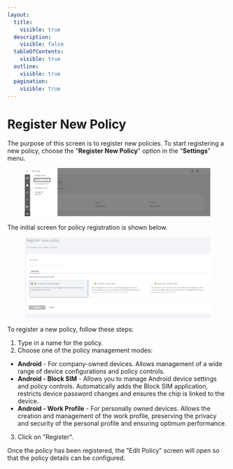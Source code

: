 ```yaml
---
layout:
  title:
    visible: true
  description:
    visible: false
  tableOfContents:
    visible: true
  outline:
    visible: true
  pagination:
    visible: true
---
```


# Register New Policy

The purpose of this screen is to register new policies. To start registering a new policy, choose the "**Register New Policy**" option in the "**Settings**" menu.

<figure><img src="../../../.gitbook/assets/Captura de tela 2024-02-14 172408 (1).png" alt=""><figcaption></figcaption></figure>

The initial screen for policy registration is shown below.

<figure><img src="../../../.gitbook/assets/image (7).png" alt=""><figcaption></figcaption></figure>

To register a new policy, follow these steps:

1. Type in a name for the policy.
2. Choose one of the policy management modes:

* **Android** - For company-owned devices. Allows management of a wide range of device configurations and policy controls.
* **Android - Block SIM** - Allows you to manage Android device settings and policy controls. Automatically adds the Block SIM application, restricts device password changes and ensures the chip is linked to the device.
* **Android - Work Profile** - For personally owned devices. Allows the creation and management of the work profile, preserving the privacy and security of the personal profile and ensuring optimum performance.

3. Click on "Register".

Once the policy has been registered, the "Edit Policy" screen will open so that the policy details can be configured.
